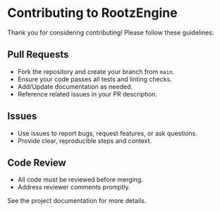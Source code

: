 # Contributing to RootzEngine

Thank you for considering contributing! Please follow these guidelines:

## Pull Requests
- Fork the repository and create your branch from `main`.
- Ensure your code passes all tests and linting checks.
- Add/Update documentation as needed.
- Reference related issues in your PR description.

## Issues
- Use issues to report bugs, request features, or ask questions.
- Provide clear, reproducible steps and context.

## Code Review
- All code must be reviewed before merging.
- Address reviewer comments promptly.

See the project documentation for more details.
